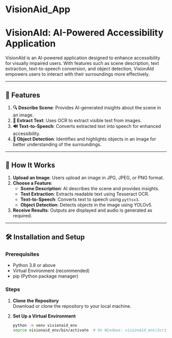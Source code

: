 # VisionAid_App


# VisionAId: AI-Powered Accessibility Application

VisionAId is an AI-powered application designed to enhance accessibility for visually impaired users. With features such as scene description, text extraction, text-to-speech conversion, and object detection, VisionAId empowers users to interact with their surroundings more effectively.

---

## 🌟 Features
1. **🔍 Describe Scene**: Provides AI-generated insights about the scene in an image.
2. **📝 Extract Text**: Uses OCR to extract visible text from images.
3. **🔊 Text-to-Speech**: Converts extracted text into speech for enhanced accessibility.
4. **🛑 Object Detection**: Identifies and highlights objects in an image for better understanding of the surroundings.

---

## 🚀 How It Works
1. **Upload an Image**: Users upload an image in JPG, JPEG, or PNG format.
2. **Choose a Feature**: 
   - **Scene Description**: AI describes the scene and provides insights.
   - **Text Extraction**: Extracts readable text using Tesseract OCR.
   - **Text-to-Speech**: Converts text to speech using `pyttsx3`.
   - **Object Detection**: Detects objects in the image using YOLOv5.
3. **Receive Results**: Outputs are displayed and audio is generated as required.

---

## 🛠️ Installation and Setup
### Prerequisites
- Python 3.8 or above
- Virtual Environment (recommended)
- pip (Python package manager)

### Steps
1. **Clone the Repository**  
   Download or clone the repository to your local machine.

2. **Set Up a Virtual Environment**
   ```bash
   python -m venv visionaid_env
   source visionaid_env/bin/activate  # On Windows: visionaid_env\Scripts\activate
